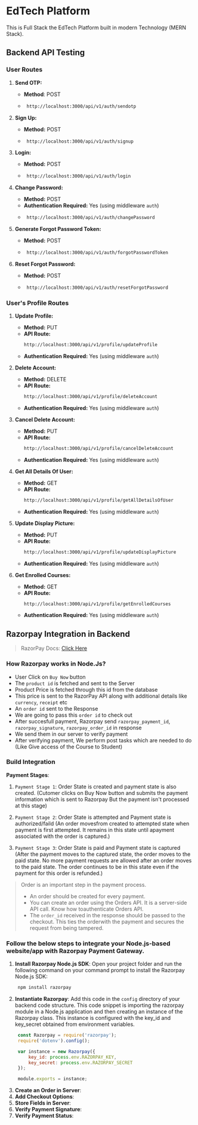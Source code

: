 # EdTech Platform

This is Full Stack the EdTech Platform built in modern Technology (MERN Stack).

## Backend API Testing

### User Routes

1. **Send OTP:**
   - **Method**: POST 
   - ```bash
      http://localhost:3000/api/v1/auth/sendotp
     ```

1. **Sign Up:**
   - **Method:** POST
   - ```bash
      http://localhost:3000/api/v1/auth/signup
     ```

1. **Login:**
   - **Method:** POST
   - ```bash
      http://localhost:3000/api/v1/auth/login
     ```
     
1. **Change Password:**
   - **Method:** POST
   - **Authentication Required:** Yes (using middleware `auth`)
   - ```bash
      http://localhost:3000/api/v1/auth/changePassword
     ```

1. **Generate Forgot Password Token:**
   - **Method:** POST
   - ```bash
      http://localhost:3000/api/v1/auth/forgotPasswordToken
     ```

1. **Reset Forgot Password:**
   - **Method:** POST
   - ```bash
      http://localhost:3000/api/v1/auth/resetForgotPassword
     ```

### User's Profile Routes

1. **Update Profile:**
   - **Method:** PUT
   - **API Route:**
     ```bash
     http://localhost:3000/api/v1/profile/updateProfile
     ```
   - **Authentication Required:** Yes (using middleware `auth`)

1. **Delete Account:**
   - **Method:** DELETE
   - **API Route:**
     ```bash
     http://localhost:3000/api/v1/profile/deleteAccount
     ```
   - **Authentication Required:** Yes (using middleware `auth`)

1. **Cancel Delete Account:**
   - **Method:** PUT
   - **API Route:**
     ```bash
     http://localhost:3000/api/v1/profile/cancelDeleteAccount
     ```
   - **Authentication Required:** Yes (using middleware `auth`)

1. **Get All Details Of User:**
   - **Method:** GET
   - **API Route:**
     ```bash
     http://localhost:3000/api/v1/profile/getAllDetailsOfUser
     ```
   - **Authentication Required:** Yes (using middleware `auth`)

1. **Update Display Picture:**
   - **Method:** PUT
   - **API Route:**
     ```bash
     http://localhost:3000/api/v1/profile/updateDisplayPicture
     ```
   - **Authentication Required:** Yes (using middleware `auth`)

1. **Get Enrolled Courses:**
   - **Method:** GET
   - **API Route:**
     ```bash
     http://localhost:3000/api/v1/profile/getEnrolledCourses
     ```
   - **Authentication Required:** Yes (using middleware `auth`)


## Razorpay Integration in Backend 

> RazorPay Docs: [Click Here](https://razorpay.com/docs/)

### How Razorpay works in Node.Js?

- User Click on `Buy Now` button
- The `product id` is fetched and sent to the Server
- Product Price is fetched through this id from the database
- This price is sent to the RazorPay API along with additional details like `currency`, `receipt` etc
- An `order id` sent to the Response
- We are going to pass this `order id` to check out
- After succesfull payment, Razorpay send `razorpay_payment_id`, `razorpay_signature`, `razorpay_order_id` in response
- We send them in our server to verify payment
- After verifying payment, We perform post tasks which are needed to do (Like Give access of the Course to Student) 

### Build Integration

**Payment Stages**: 

1. `Payment Stage 1`: Order State is created and payment state is also created. (Cutomer clicks on Buy Now button and submits the payment information which is sent to Razorpay But the payment isn't processed at this stage)

2. `Payment Stage 2`: Order State is attempted and Payment state is authorized/faild (An order movesfrom created to attempted state when payment is first attempted. It remains in this state until apayment associated with the order is captured.)
   
3. `Payment Stage 3`: Order State is paid and Payment state is captured (After the payment moves to the captured state, the order moves to the paid state. No more payment requests are allowed after an order moves to the paid state. The order continues to be in this state even if the payment for this order is refunded.)
> Order is an important step in the payment process.
> - An order should be created for every payment.
> - You can create an order using the Orders API. It is a server-side API call. Know how toauthenticate Orders API.
> - The `order_id` received in the response should be passed to the checkout. This ties the orderwith the payment and secures the request from being tampered. 
 
### Follow the below steps to integrate your Node.js-based website/app with Razorpay Payment Gateway.

1. **Install Razorpay Node.js SDK**: Open your project folder and run the following command on your command prompt to install the Razorpay Node.js SDK:
   ```bash
    npm install razorpay
   ```
2. **Instantiate Razorpay**:
   Add this code in the `config` directory of your backend code structure. This code snippet is importing the razorpay module in a Node.js application and then creating an instance of the Razorpay class. This instance is configured with the key_id and key_secret obtained from environment variables.
   ```js
    const Razorpay = require('razorpay'); 
    require('dotenv').config();

    var instance = new Razorpay({
        key_id: process.env.RAZORPAY_KEY,
        key_secret: process.env.RAZORPAY_SECRET
    });

    module.exports = instance; 
   ```
3. **Create an Order in Server**:
4. **Add Checkout Options**:
5. **Store Fields in Server**:
6. **Verify Payment Signature**:
7. **Verify Payment Status**:
